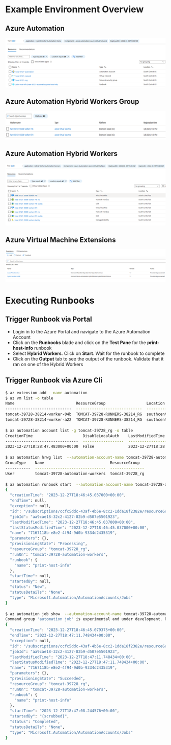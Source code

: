 # Example Environment Overview

## Azure Automation
  ![Azure Automation RG](../.assets/azure-automation-rg.png)

## Azure Automation Hybrid Workers Group
  ![Azure-Automation-Hybrid-Runners](../.assets/azure-automation-hybrid-runners.png)

## Azure Automation Hybrid Workers
  ![Azure-Automation-Runners](../.assets/azure-automation-runners.png)

## Azure Virtual Machine Extensions
  ![Azure-Automation-Runner-Extensions](../.assets/azure-automation-runner-extensions.png)

# Executing Runbooks

## Trigger Runbook via Portal
* Login in to the Azure Portal and navigate to the Azure Automation Account
* Click on the **Runbooks** blade and click on the **Test Pane** for the **print-host-info** runbook
* Select **Hybrid Workers**. Click on **Start**. Wait for the runbook to complete
* Click on the **Output** tab to see the output of the runbook. Validate that it ran on one of the Hybrid Workers

## Trigger Runbook via Azure Cli
```bash
$ az extension add --name automation
$ az vm list -o table
Name                           ResourceGroup                  Location        Zones
-----------------------------  -----------------------------  --------------  -------
tomcat-39728-38214-worker-04b  TOMCAT-39728-RUNNERS-38214_RG  southcentralus
tomcat-39728-38214-worker-a22  TOMCAT-39728-RUNNERS-38214_RG  southcentralus

$ az automation account list -g tomcat-39728_rg -o table
CreationTime                      DisableLocalAuth    LastModifiedTime                  Location        Name                     PublicNetworkAccess    ResourceGroup    State
--------------------------------  ------------------  --------------------------------  --------------  -----------------------  ---------------------  ---------------  -------
2023-12-27T18:28:47.483000+00:00  False               2023-12-27T18:28:47.483000+00:00  southcentralus  tomcat-39728-automation  True                   tomcat-39728_rg  Ok

$ az automation hrwg list  --automation-account-name tomcat-39728-automation -g tomcat-39728_rg -o table
GroupType    Name                             ResourceGroup
-----------  -------------------------------  ---------------
User         tomcat-39728-automation-workers  tomcat-39728_rg

$ az automation runbook start  --automation-account-name tomcat-39728-automation -g tomcat-39728_rg -n print-host-info --run-on tomcat-39728-automation-workers
{
  "creationTime": "2023-12-27T18:46:45.037000+00:00",
  "endTime": null,
  "exception": null,
  "id": "/subscriptions/ccfc5ddc-43af-4b5e-8cc2-1dda18f2382e/resourceGroups/tomcat-39728_rg/providers/Microsoft.Automation/automationAccounts/tomcat-39728-automation/jobs/7167118b-e8e2-4f94-9d0b-9334d2435319",
  "jobId": "aa9cae18-32c2-4127-82b9-d507e5501923",
  "lastModifiedTime": "2023-12-27T18:46:45.037000+00:00",
  "lastStatusModifiedTime": "2023-12-27T18:46:45.037000+00:00",
  "name": "7167118b-e8e2-4f94-9d0b-9334d2435319",
  "parameters": {},
  "provisioningState": "Processing",
  "resourceGroup": "tomcat-39728_rg",
  "runOn": "tomcat-39728-automation-workers",
  "runbook": {
    "name": "print-host-info"
  },
  "startTime": null,
  "startedBy": null,
  "status": "New",
  "statusDetails": "None",
  "type": "Microsoft.Automation/AutomationAccounts/Jobs"
}

$ az automation job show  --automation-account-name tomcat-39728-automation -g tomcat-39728_rg -n aa9cae18-32c2-4127-82b9-d507e5501923
Command group 'automation job' is experimental and under development. Reference and support levels: https://aka.ms/CLI_refstatus
{
  "creationTime": "2023-12-27T18:46:45.079375+00:00",
  "endTime": "2023-12-27T18:47:11.748434+00:00",
  "exception": null,
  "id": "/subscriptions/ccfc5ddc-43af-4b5e-8cc2-1dda18f2382e/resourceGroups/tomcat-39728_rg/providers/Microsoft.Automation/automationAccounts/tomcat-39728-automation/jobs/aa9cae18-32c2-4127-82b9-d507e5501923",
  "jobId": "aa9cae18-32c2-4127-82b9-d507e5501923",
  "lastModifiedTime": "2023-12-27T18:47:11.748434+00:00",
  "lastStatusModifiedTime": "2023-12-27T18:47:11.748434+00:00",
  "name": "7167118b-e8e2-4f94-9d0b-9334d2435319",
  "parameters": {},
  "provisioningState": "Succeeded",
  "resourceGroup": "tomcat-39728_rg",
  "runOn": "tomcat-39728-automation-workers",
  "runbook": {
    "name": "print-host-info"
  },
  "startTime": "2023-12-27T18:47:08.244576+00:00",
  "startedBy": "{scrubbed}",
  "status": "Completed",
  "statusDetails": "None",
  "type": "Microsoft.Automation/AutomationAccounts/Jobs"
}
```